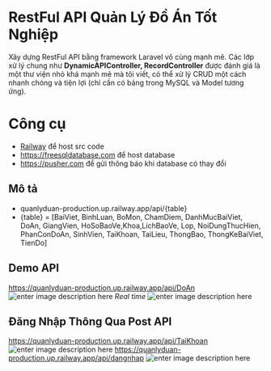 # RestFul API Quản Lý Đồ Án Tốt Nghiệp

Xây dựng RestFul API bằng framework Laravel vô cùng mạnh mẽ. Các lớp xử lý chung như **DynamicAPIController, RecordController** được đánh giá là một thư viện nhỏ khá mạnh mẽ mà tôi viết, có thể xử lý CRUD một cách nhanh chóng và tiện lợi (chỉ cần có bảng trong MySQL và Model tương ứng).


# Công cụ
- [Railway](https://railway.app/) để host src code
- https://freesqldatabase.com để host database
- https://pusher.com để gửi thông báo khi database có thay đổi
## Mô tả
- quanlyduan-production.up.railway.app/api/{table}
- {table} = [BaiViet, BinhLuan, BoMon, ChamDiem, DanhMucBaiViet, DoAn, GiangVien, HoSoBaoVe,Khoa,LichBaoVe, Lop, NoiDungThucHien, PhanConDoAn, SinhVien, TaiKhoan, TaiLieu, ThongBao, ThongKeBaiViet, TienDo]
## Demo API
https://quanlyduan-production.up.railway.app/api/DoAn
![enter image description here](https://files.catbox.moe/jyc2qi.png)
*Real time*
![enter image description here](https://files.catbox.moe/95o559.png)

## Đăng Nhập Thông Qua Post API
https://quanlyduan-production.up.railway.app/api/TaiKhoan
![enter image description here](https://files.catbox.moe/93bvba.png)
https://quanlyduan-production.up.railway.app/api/dangnhap
![enter image description here](https://files.catbox.moe/l4249r.png)

